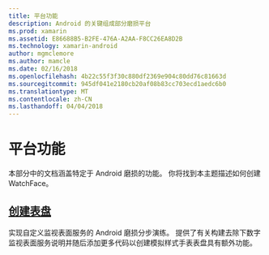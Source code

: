 ```yaml
---
title: 平台功能
description: Android 的关键组成部分磨损平台
ms.prod: xamarin
ms.assetid: E86688B5-B2FE-476A-A2AA-F8CC26EA8D2B
ms.technology: xamarin-android
author: mgmclemore
ms.author: mamcle
ms.date: 02/16/2018
ms.openlocfilehash: 4b22c55f3f30c880df2369e904c80dd76c81663d
ms.sourcegitcommit: 945df041e2180cb20af08b83cc703ecd1aedc6b0
ms.translationtype: MT
ms.contentlocale: zh-CN
ms.lasthandoff: 04/04/2018
---
```

# <a name="platform-features"></a>平台功能

本部分中的文档涵盖特定于 Android 磨损的功能。 你将找到本主题描述如何创建 WatchFace。
 
##  <a name="creating-a-watch-faceandroidwearplatformcreating-a-watchfacemd"></a>[创建表盘](~/android/wear/platform/creating-a-watchface.md)

实现自定义监视表面服务的 Android 磨损分步演练。 提供了有关构建去除下数字监视表面服务说明并随后添加更多代码以创建模拟样式手表表盘具有额外功能。
